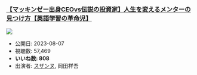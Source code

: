 ### [【マッキンゼー出身CEOvs伝説の投資家】人生を変えるメンターの見つけ方【英語学習の革命児】](https://www.youtube.com/watch?v=-KRIbNTNzYI)
[![](https://img.youtube.com/vi/-KRIbNTNzYI/sddefault.jpg)](https://www.youtube.com/watch?v=-KRIbNTNzYI)
-   公開日: 2023-08-07
-   視聴数: 57,469
-   **いいね数: 808**
-   出演者: [スザンヌ](/rehacq_fan/people/スザンヌ "wikilink"), 岡田祥吾
